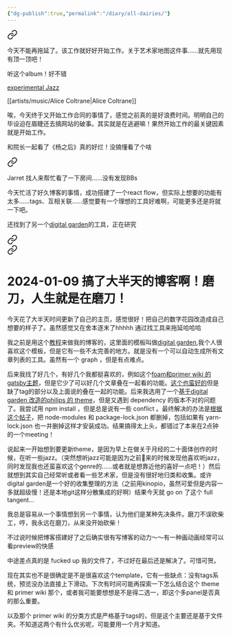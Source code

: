 ```yaml
---
{"dg-publish":true,"permalink":"/diary/all-dairies/"}
---
```




<div class="transclusion internal-embed is-loaded"><a class="markdown-embed-link" href="/diary/2024-01-12/" aria-label="Open link"><svg xmlns="http://www.w3.org/2000/svg" width="24" height="24" viewBox="0 0 24 24" fill="none" stroke="currentColor" stroke-width="2" stroke-linecap="round" stroke-linejoin="round" class="svg-icon lucide-link"><path d="M10 13a5 5 0 0 0 7.54.54l3-3a5 5 0 0 0-7.07-7.07l-1.72 1.71"></path><path d="M14 11a5 5 0 0 0-7.54-.54l-3 3a5 5 0 0 0 7.07 7.07l1.71-1.71"></path></svg></a><div class="markdown-embed">





今天不能再拖延了。该工作就好好开始工作。关于艺术家地图这件事……就先用现有顶一顶吧！

听这个album！好不错

[experimental Jazz](https://www.youtube.com/watch?v=ZwQwXlQyha8)

[[artists/music/Alice Coltrane\|Alice Coltrane]]

唉，今天终于又开始工作合同的事情了，感觉之前真的是好浪费时间。明明自己的毕设迫在眉睫还去搞网站的破事。其实就是在逃避嘛！果然开始工作的最关键因素就是开始工作。

和院长一起看了《杨之后》真的好烂！没搞懂看了个啥


</div></div>


<div class="transclusion internal-embed is-loaded"><a class="markdown-embed-link" href="/diary/2024-01-11/" aria-label="Open link"><svg xmlns="http://www.w3.org/2000/svg" width="24" height="24" viewBox="0 0 24 24" fill="none" stroke="currentColor" stroke-width="2" stroke-linecap="round" stroke-linejoin="round" class="svg-icon lucide-link"><path d="M10 13a5 5 0 0 0 7.54.54l3-3a5 5 0 0 0-7.07-7.07l-1.72 1.71"></path><path d="M14 11a5 5 0 0 0-7.54-.54l-3 3a5 5 0 0 0 7.07 7.07l1.71-1.71"></path></svg></a><div class="markdown-embed">





Jarret 找人来帮忙看了一下房间……没有发现BBs

今天忙活了好久博客的事情，成功搭建了一个react flow，但实际上想要的功能有太多……tags、互相关联……感觉要有一个理想的工具好难啊，可能更多还是将就一下吧。

还找到了另一个[digital garden](https://dg-docs.ole.dev)的工具，正在研究



</div></div>


<div class="transclusion internal-embed is-loaded"><a class="markdown-embed-link" href="/diary/2024-01-10/" aria-label="Open link"><svg xmlns="http://www.w3.org/2000/svg" width="24" height="24" viewBox="0 0 24 24" fill="none" stroke="currentColor" stroke-width="2" stroke-linecap="round" stroke-linejoin="round" class="svg-icon lucide-link"><path d="M10 13a5 5 0 0 0 7.54.54l3-3a5 5 0 0 0-7.07-7.07l-1.72 1.71"></path><path d="M14 11a5 5 0 0 0-7.54-.54l-3 3a5 5 0 0 0 7.07 7.07l1.71-1.71"></path></svg></a><div class="markdown-embed">







</div></div>


<div class="transclusion internal-embed is-loaded"><a class="markdown-embed-link" href="/diary/2024-01-09/" aria-label="Open link"><svg xmlns="http://www.w3.org/2000/svg" width="24" height="24" viewBox="0 0 24 24" fill="none" stroke="currentColor" stroke-width="2" stroke-linecap="round" stroke-linejoin="round" class="svg-icon lucide-link"><path d="M10 13a5 5 0 0 0 7.54.54l3-3a5 5 0 0 0-7.07-7.07l-1.72 1.71"></path><path d="M14 11a5 5 0 0 0-7.54-.54l-3 3a5 5 0 0 0 7.07 7.07l1.71-1.71"></path></svg></a><div class="markdown-embed">





# 2024-01-09 搞了大半天的博客啊！磨刀，人生就是在磨刀！

今天花了大半天时间更新了自己的主页，感觉很好！把自己的数字花园改造成自己想要的样子了。虽然感觉又在舍本逐末了hhhhh 通过找工具来拖延哈哈哈

我之前是用这个[教程](https://beingpax.medium.com/how-to-publish-your-obsidian-notes-online-for-free-851af90e797)来做我的博客的，这里面的模板叫做[digital garden](https://github.com/mathieudutour/gatsby-digital-garden),我个人很喜欢这个模板，但是它有一些不太完善的地方。就是没有一个可以自动生成所有文章列表的工具。虽然有一个 graph ，但是有点难点。

后来我找了好几个，有好几个我都挺喜欢的，例如这个[foam和primer wiki 的 gatsby主题](https://github.com/theowenyoung/gatsby-theme-primer-wiki)，但是它少了可以好几个文章叠在一起看的功能。[这个也蛮好的](https://github.com/hikerpig/gatsby-project-kb)但是缺了tag的部分以及上面说的叠在一起的功能。后来我选用了一个[基于digital garden 改造的philips 的 theme](https://github.com/phartenfeller/gatsby-philipps-foam-theme/tree/master)，但是又遇到 dependency 的版本不对的问题了。我尝试用 npm install ，但是总是说有一些 conflict 。最终解决的办法是[根据这个帖子](https://stackoverflow.com/questions/67185714/how-do-i-read-npm-conflicting-peer-dependency-error-messages)，把 node-modules 和 package-lock.json 都删掉，包括如果有 yarn-lock.json 也一并删掉这样才安装成功。结果搞得太上头，都错过了本来在2点钟的一个meeting！

说起来一开始想到要更新theme，是因为早上在做关于月经的二十面体创作的时候，在听一些jazz。（突然想听jazz可能是因为之前🥗来的时候发现他喜欢听jazz，同时发现我也还蛮喜欢这个genre的……或者就是想靠近他的喜好一点吧！）然后就想到其实自己经常听或者看一些艺术家，但是没有很好地归类和收集。或许digital garden是一个好的收集整理的方法（之前用kinopio，虽然可爱但是内容一多就超级慢！还是本地git这样分散集成的好啊）结果今天就 go on 了这个 full tangent...

我总是容易从一个事情想到另一个事情，认为他们是某种先决条件。磨刀不误砍柴工，哼，我永远在磨刀，从来没开始砍柴！

不过说时候把博客搭建好了之后确实很有写博客的动力～～有一种画动画经常可以看preview的快感

中途差点真的是 fucked up 我的文件了，不过好在最后还是解决了。可惜可贺。

现在其实也不是很确定是不是很喜欢这个template，它有一些缺点：没有tags系统，预览没办法直接上下滑动。下次有时间可能再探索一下怎么结合这个 theme 和 primer wiki 那个，或者我可能要想想是不是得二选一，即这个多panel是否真的那么重要。

以及那个 primer wiki 的分类方式是严格基于tags的，但是这个主要还是基于文件夹。不知道这两个有什么优劣呢，可能要用一个月才知道。

</div></div>

